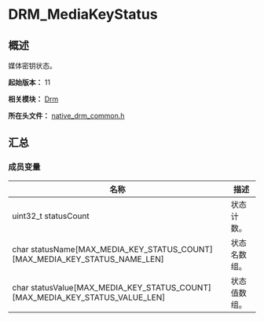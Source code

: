 # DRM_MediaKeyStatus

## 概述

媒体密钥状态。

**起始版本：** 11

**相关模块：** [Drm](capi-drm.md)

**所在头文件：** [native_drm_common.h](capi-native-drm-common-h.md)

## 汇总

### 成员变量

| 名称 | 描述 |
| -- | -- |
| uint32_t statusCount | 状态计数。 |
| char statusName[MAX_MEDIA_KEY_STATUS_COUNT][MAX_MEDIA_KEY_STATUS_NAME_LEN] | 状态名数组。 |
| char statusValue[MAX_MEDIA_KEY_STATUS_COUNT][MAX_MEDIA_KEY_STATUS_VALUE_LEN] | 状态值数组。 |


